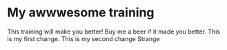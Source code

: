 # My awwwesome training
This training will make you better!
Buy me a beer if it made you better.
This is my first change.
This is my second change
Strange
